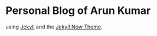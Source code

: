 # Personal Blog of Arun Kumar

using [Jekyll](https://github.com/jekyll/jekyll) and the [Jekyll Now Theme](https://github.com/barryclark/jekyll-now).
